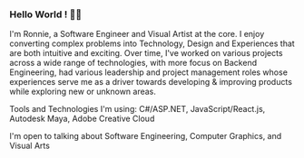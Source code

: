 ### Hello World ! 👋🏽
I'm Ronnie, a Software Engineer and Visual Artist at the core. I enjoy converting complex problems into Technology, Design and Experiences that are both intuitive and exciting. Over time, I've worked on various projects across a wide range of technologies, with more focus on Backend Engineering, had various leadership and project management roles whose experiences serve me as a driver towards developing & improving products while exploring new or unknown areas.

Tools and Technologies I'm using: C#/ASP.NET, JavaScript/React.js, Autodesk Maya, Adobe Creative Cloud

I'm open to talking about Software Engineering, Computer Graphics, and Visual Arts
